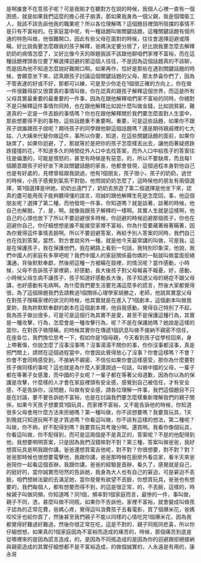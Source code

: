 是啊誰會不在意孩子呢？可是我剛才在聽對方在說的時候，我個人心裡一直有一個困惑，就是如果我們這麼的擔心孩子崩潰，那如果我身為一個父親，我是個環衛工人，我該不該告訴他我的職業呢？所以各位理解嗎？這個題目裡頭所阻擋的事情不是只有不富裕的。在家庭當中呢，有一種話題叫做關鍵話題，這種關鍵話題有個共通的特色叫做，他很難開口，因此有些父母在面對的時候，往往會選擇迴避或隱瞞，好比說我要怎麼跟我的孩子解釋，爸媽決定要分居了，好比說我要怎麼去解釋奶奶的病情怎麼了，又好比像今天的辯題我該不該跟他聊咱們家裡不富裕，而在這種話題裡頭各位要了解選擇迴避的那這個人往往，不是因為這個話題真的不該聊，而是因為他不知道怎麼說好難開口啊。如果再作，恰好是那些在遇到關鍵話題的時候，會願意坐下來，認真跟孩子討論這個關鍵話題的父母，那太恭喜你們了，因為不管表達的好或不好，那都可以練，可是至少你走在1個很正確的方向上，你在做一件很難得卻又很寶貴的事情叫做，你在認真的跟孩子解釋這個世界，而這是所有父母其實最重要的最重要的一件事，因為在跟他解釋咱們家不富裕的同時，你絕對不是只解釋這件事情你同時，也在跟他解釋比如說什麼叫做金錢，比如說貧窮，難道真的一定是一件丟臉的事情嗎？你也在跟他解釋關於我們要怎麼面對人生當中，那些想要得不到的事物，這些話題重不重要啊。重要，可是這些話題，如果你不跟孩子說誰跟孩子說呢？期待孩子的同學跟他聊這個話題嗎？還是期待親戚裡的七大姑、八大姨來代替你做這件，事所以你要，知道，在這些關鍵話題的面前，如果你缺席了，如果你迴避，了，那就等於是把你的孩子怎麼樣丟出去，讓他抱著疑惑跌跌撞撞的花，不知道多久的時間從外人口中去找答案，而外人口中給孩子的答案往往是偏激的，可能是憤怒的，甚至有時候是有惡意，的，所以不要缺席，而且每1個願意跟孩子好好坐下來談關鍵話題的家長，他都會發現，這個過程本身對他自己也是有好處的，見標曾經跟我說過，他有1個朋友，孩子很小，孩子的奶奶，過世的時候，小孩子感覺到氣氛不對勁，他問說奶奶怎麼了，這時候他的朋友有兩個選擇，第1個選擇是哄她，奶奶出遠門了，奶奶去旅遊了第二個選擇是他坐下來，認真的盡可能用孩子能夠聽得懂的語言，坦誠的跟他解釋生死是怎麼回，事，他這個朋友呢？選擇了第二種，而他發現一件事，你知道嗎？就是談著，談著的時候，他自己也解脫，了，是，啊。就像我跟孩子解釋的一樣啊。其實人生就是這樣啊，他自己的心頭也放下了所以不要迴避很多時候，你迴避的時候迴避那個孩子，你也在迴避你自己，你仔細想想是誰不能接受家裡不富裕，你為什麼要藏著掖著瞞著，因為你覺得這件事情丟臉啊。所以不要迴避答案，再給予別人答案的同時，我們自己也在找到答案，當然，對方會說另外一種，就是他今天最常講的叫做，可是我，這是在保護孩子，我在保護他們，我在網路上看到一句話，我特別印象深，他說，我們中國人的家庭有多寧吧呢？我們中國人的家庭關係最你媽的一點就叫做當面拒絕溝通，背後默默奉獻，然後把這種一方被瞞在鼓裡，的情況呢？當作感動，小時候，父母不告訴孩子家裡窮，好感動，長大後孩子對父母報喜不報憂，好，感動，小時候父母生病不讓孩子，孩子知道好感動長大後，孩子知道父母的絕症不跟父母講，也好感動有毛病啊。為什麼我們要生活要充滿這麼多的謊言，然後大家都覺得很，為了這個辯題我們去請教過1個關係心理學家胡勝之，老師，他說其實當父母在對孩子隱瞞家裡的狀況的時候，他其實就是在進入了1個劇本，這個劇本叫做我愛妳，我為妳默默奉獻的劇本在這個劇本裡，他自我感動，覺得自己特別了不起，我為孩子做出很多，可是可是這個行為其實不是愛，甚至不是保護這種行為，其實是一種攻擊，行為，怎麼會是一種攻擊行為，呢？不是在保護她嗎？她說是這樣的當你，在對孩子做隱瞞，的時候其實你在傳遞1個訊息叫做不接納不親密不信任，在座各位，我們換位思考一下，假如你是1個母親，今天看到孩子從學校回來，身上帶著傷，你說怎麼了沒事沒事嗎？沒事湯湯不關你的事，你你沒事都沒事，真是把門關上，請問在這個過程當中，你會因此覺得放心了沒事？你會這樣嗎？不會？你會不會同時感受到，不接納不親密、不信任如果你會這樣感受，那你為什麼要對孩子做同樣的事呢？這也就是為什麼人家還說過一句話，叫做中國的父母，一輩子都在等著子女感激，而中國的子女呢？一輩子都在等著父母道歉，因為你以為的保護是攻擊，什麼樣的人才會在家庭裡頭有安全感，感覺到自己被信任，才有安全感，不是告訴你，沒問題，叫做有安全感，請各位理解一件事，我們這個題目不只是在討論，要不要告訴她不富裕，也是在討論我們要怎麼樣重新理解我們的親子關係，如果今天孩子想要買1個玩具，而家裡不富裕，又不能告訴他的時候，你知道很多父母會用什麼方法來拒絕嗎？第一種叫做，你不該想要嗎？我要買玩具，1天到晚就只知道玩啊不是才買過嗎？你看這叫做，你不該有這樣的想法，第二種呢？叫做，你不夠，好不配得到嗎？我要買玩具考幾分啊。還買啊。我看你像個玩具，你看這叫做，你不配得到，而可是這兩個是不是真正的，答案呢？不是的他配得到他，我想要明明答案，只是因為我們沒錢嘛對不對？第三種，答案叫做爸爸，我好想買玩具是啊我跟你講，爸爸還想買電吉他呢，對不對？你很想要，對不對？對？爸爸那時候也很想要電擊他，我跟你講，爸爸那時候在廚房外看店家，看半天來爸爸陪你一起看這個首辦，我跟你講，爸爸的經驗是首辦，看久了，感覺就是自己，的挺好的，當你誠實而坦然的告訴她，我身為大人也有自己的窘迫，可是窘迫不丟臉，咱們想辦法變的去滿足她，當你發覺有欲望不丟臉，你想買玩具，爸爸也有想要的，我們每個人，都有想要而得不到，的這是很正常，的，不丟臉，這樣的，時候親子叫做同頻，你知道嗎？同1個，頻率對1個家庭而言，最慘的一件，事叫做，親子不同，憑，甚麼叫做不同瓶，如果你不告訴他，家裡不富裕，就會變成叫做孩子認為的正常花費，爸媽心疼，覺得這叫浪費孩子去看電影，買了個爆米花，爸媽咬咬牙也給你買了，然後甚至我們親子不能以同樣的心情吃完1個爆米花，因為我都覺得好難過好難過，然後你很正常在吃，這是不對的，親子同瓶同悲喜，所以你仔細想想，如果真的1個家庭因為不富裕而造成的痛苦的，時候，那個痛苦到底是從哪裡來的是因為謊言造成，的，是因為不同瓶造成的是因為你的迴避跟拒絕接納與親密造成的其實仔細想都不是不富裕造成，的做個誠實的，人永遠是有用的，康永哥
